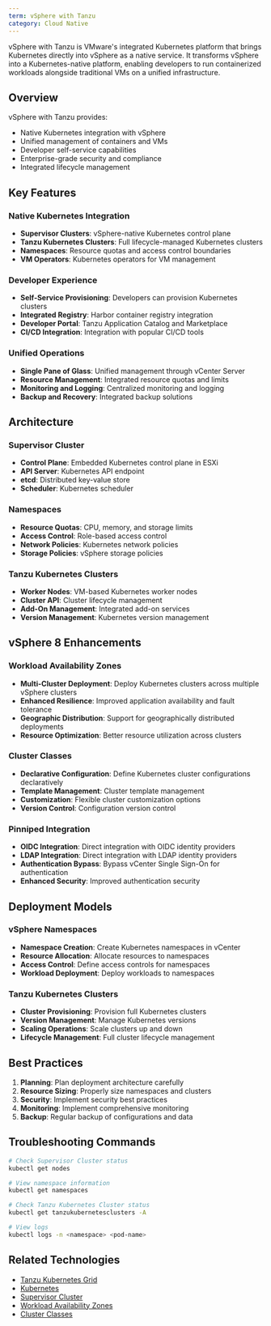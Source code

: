 ```yaml
---
term: vSphere with Tanzu
category: Cloud Native
---
```


vSphere with Tanzu is VMware's integrated Kubernetes platform that brings Kubernetes directly into vSphere as a native service. It transforms vSphere into a Kubernetes-native platform, enabling developers to run containerized workloads alongside traditional VMs on a unified infrastructure.

## Overview

vSphere with Tanzu provides:
- Native Kubernetes integration with vSphere
- Unified management of containers and VMs
- Developer self-service capabilities
- Enterprise-grade security and compliance
- Integrated lifecycle management

## Key Features

### Native Kubernetes Integration
- **Supervisor Clusters**: vSphere-native Kubernetes control plane
- **Tanzu Kubernetes Clusters**: Full lifecycle-managed Kubernetes clusters
- **Namespaces**: Resource quotas and access control boundaries
- **VM Operators**: Kubernetes operators for VM management

### Developer Experience
- **Self-Service Provisioning**: Developers can provision Kubernetes clusters
- **Integrated Registry**: Harbor container registry integration
- **Developer Portal**: Tanzu Application Catalog and Marketplace
- **CI/CD Integration**: Integration with popular CI/CD tools

### Unified Operations
- **Single Pane of Glass**: Unified management through vCenter Server
- **Resource Management**: Integrated resource quotas and limits
- **Monitoring and Logging**: Centralized monitoring and logging
- **Backup and Recovery**: Integrated backup solutions

## Architecture

### Supervisor Cluster
- **Control Plane**: Embedded Kubernetes control plane in ESXi
- **API Server**: Kubernetes API endpoint
- **etcd**: Distributed key-value store
- **Scheduler**: Kubernetes scheduler

### Namespaces
- **Resource Quotas**: CPU, memory, and storage limits
- **Access Control**: Role-based access control
- **Network Policies**: Kubernetes network policies
- **Storage Policies**: vSphere storage policies

### Tanzu Kubernetes Clusters
- **Worker Nodes**: VM-based Kubernetes worker nodes
- **Cluster API**: Cluster lifecycle management
- **Add-On Management**: Integrated add-on services
- **Version Management**: Kubernetes version management

## vSphere 8 Enhancements

### Workload Availability Zones
- **Multi-Cluster Deployment**: Deploy Kubernetes clusters across multiple vSphere clusters
- **Enhanced Resilience**: Improved application availability and fault tolerance
- **Geographic Distribution**: Support for geographically distributed deployments
- **Resource Optimization**: Better resource utilization across clusters

### Cluster Classes
- **Declarative Configuration**: Define Kubernetes cluster configurations declaratively
- **Template Management**: Cluster template management
- **Customization**: Flexible cluster customization options
- **Version Control**: Configuration version control

### Pinniped Integration
- **OIDC Integration**: Direct integration with OIDC identity providers
- **LDAP Integration**: Direct integration with LDAP identity providers
- **Authentication Bypass**: Bypass vCenter Single Sign-On for authentication
- **Enhanced Security**: Improved authentication security

## Deployment Models

### vSphere Namespaces
- **Namespace Creation**: Create Kubernetes namespaces in vCenter
- **Resource Allocation**: Allocate resources to namespaces
- **Access Control**: Define access controls for namespaces
- **Workload Deployment**: Deploy workloads to namespaces

### Tanzu Kubernetes Clusters
- **Cluster Provisioning**: Provision full Kubernetes clusters
- **Version Management**: Manage Kubernetes versions
- **Scaling Operations**: Scale clusters up and down
- **Lifecycle Management**: Full cluster lifecycle management

## Best Practices

1. **Planning**: Plan deployment architecture carefully
2. **Resource Sizing**: Properly size namespaces and clusters
3. **Security**: Implement security best practices
4. **Monitoring**: Implement comprehensive monitoring
5. **Backup**: Regular backup of configurations and data

## Troubleshooting Commands

```bash
# Check Supervisor Cluster status
kubectl get nodes

# View namespace information
kubectl get namespaces

# Check Tanzu Kubernetes Cluster status
kubectl get tanzukubernetesclusters -A

# View logs
kubectl logs -n <namespace> <pod-name>
```

## Related Technologies

- [Tanzu Kubernetes Grid](/glossary/term/tanzu-kubernetes-grid)
- [Kubernetes](/glossary/term/kubernetes)
- [Supervisor Cluster](/glossary/term/supervisor-cluster)
- [Workload Availability Zones](/glossary/term/workload-availability-zones)
- [Cluster Classes](/glossary/term/cluster-classes)
